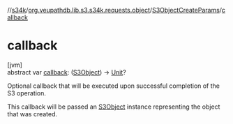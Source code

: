 //[s34k](../../../index.md)/[org.veupathdb.lib.s3.s34k.requests.object](../index.md)/[S3ObjectCreateParams](index.md)/[callback](callback.md)

# callback

[jvm]\
abstract var [callback](callback.md): ([S3Object](../../org.veupathdb.lib.s3.s34k.response.object/-s3-object/index.md)) -&gt; [Unit](https://kotlinlang.org/api/latest/jvm/stdlib/kotlin/-unit/index.html)?

Optional callback that will be executed upon successful completion of the S3 operation.

This callback will be passed an [S3Object](../../org.veupathdb.lib.s3.s34k.response.object/-s3-object/index.md) instance representing the object that was created.
